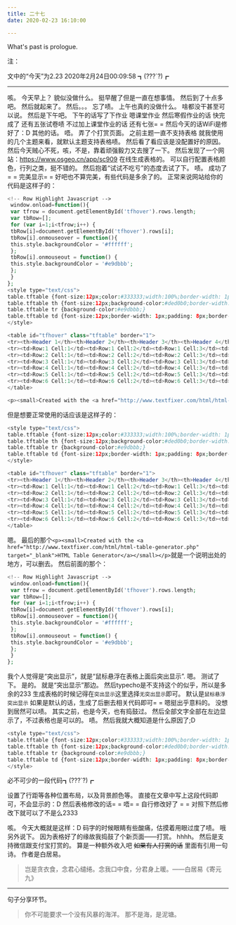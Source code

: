 ```yaml
---
title: 二十七
date: 2020-02-23 16:10:00

---
```

What's past is prologue.

<!--more-->注：
文中的“今天”为2.23
2020年2月24日00:09:58
┓(???`?)┏


----------
咳。
今天早上？
貌似没做什么。
挺早醒了但是一直在想事情。
然后到了十点多吧。
然后就起来了。
然后。。。
忘了啧。
上午也真的没做什么。
啥都没干甚至可以说。
然后是下午吧。
下午的话写了下作业
嗯课堂作业
然后寒假作业的话
快完成了
还有五张试卷啧
不过加上课堂作业的话
还有七张= =
然后今天的话WiFi是修好了：D
其他的话。
唔。
弄了个打赏页面。
之前主题一直不支持表格
就我使用的几个主题来看，就默认主题支持表格啧。
然后看了看应该是没配置好的原因。
然后今天贼心不死，咳，不是，靠着顽强毅力又去搜了一下。
然后发现了一个网站：https://www.osgeo.cn/app/sc909
在线生成表格的。
可以自行配置表格颜色，行列之类，挺不错的。
然后抱着“试试不吃亏”的态度去试了下。
啧。
成功了= =
完美显示= =
好吧也不算完美，有些代码是多余了的。
正常来说网站给你的代码是这样子的：
```php
<!-- Row Highlight Javascript -->
 window.onload=function(){
 var tfrow = document.getElementById('tfhover').rows.length;
 var tbRow=[];
 for (var i=1;i<tfrow;i++) {
 tbRow[i]=document.getElementById('tfhover').rows[i];
 tbRow[i].onmouseover = function(){
 this.style.backgroundColor = '#ffffff';
 };
 tbRow[i].onmouseout = function() {
 this.style.backgroundColor = '#e9dbbb';
 };
 }
};
<style type="text/css">
table.tftable {font-size:12px;color:#333333;width:100%;border-width: 1px;border-color: #bcaf91;border-collapse: collapse;}
table.tftable th {font-size:12px;background-color:#ded0b0;border-width: 1px;padding: 8px;border-style: solid;border-color: #bcaf91;text-align:left;}
table.tftable tr {background-color:#e9dbbb;}
table.tftable td {font-size:12px;border-width: 1px;padding: 8px;border-style: solid;border-color: #bcaf91;}
</style>

<table id="tfhover" class="tftable" border="1">
<tr><th>Header 1</th><th>Header 2</th><th>Header 3</th><th>Header 4</th><th>Header 5</th></tr>
<tr><td>Row:1 Cell:1</td><td>Row:1 Cell:2</td><td>Row:1 Cell:3</td><td>Row:1 Cell:4</td><td>Row:1 Cell:5</td></tr>
<tr><td>Row:2 Cell:1</td><td>Row:2 Cell:2</td><td>Row:2 Cell:3</td><td>Row:2 Cell:4</td><td>Row:2 Cell:5</td></tr>
<tr><td>Row:3 Cell:1</td><td>Row:3 Cell:2</td><td>Row:3 Cell:3</td><td>Row:3 Cell:4</td><td>Row:3 Cell:5</td></tr>
<tr><td>Row:4 Cell:1</td><td>Row:4 Cell:2</td><td>Row:4 Cell:3</td><td>Row:4 Cell:4</td><td>Row:4 Cell:5</td></tr>
<tr><td>Row:5 Cell:1</td><td>Row:5 Cell:2</td><td>Row:5 Cell:3</td><td>Row:5 Cell:4</td><td>Row:5 Cell:5</td></tr>
<tr><td>Row:6 Cell:1</td><td>Row:6 Cell:2</td><td>Row:6 Cell:3</td><td>Row:6 Cell:4</td><td>Row:6 Cell:5</td></tr>
</table>

<p><small>Created with the <a href="http://www.textfixer.com/html/html-table-generator.php" target="_blank">HTML Table Generator</a></small></p>
```

但是想要正常使用的话应该是这样子的：
```php
<style type="text/css">
table.tftable {font-size:12px;color:#333333;width:100%;border-width: 1px;border-color: #bcaf91;border-collapse: collapse;}
table.tftable th {font-size:12px;background-color:#ded0b0;border-width: 1px;padding: 8px;border-style: solid;border-color: #bcaf91;text-align:left;}
table.tftable tr {background-color:#e9dbbb;}
table.tftable td {font-size:12px;border-width: 1px;padding: 8px;border-style: solid;border-color: #bcaf91;}
</style>

<table id="tfhover" class="tftable" border="1">
<tr><th>Header 1</th><th>Header 2</th><th>Header 3</th><th>Header 4</th><th>Header 5</th></tr>
<tr><td>Row:1 Cell:1</td><td>Row:1 Cell:2</td><td>Row:1 Cell:3</td><td>Row:1 Cell:4</td><td>Row:1 Cell:5</td></tr>
<tr><td>Row:2 Cell:1</td><td>Row:2 Cell:2</td><td>Row:2 Cell:3</td><td>Row:2 Cell:4</td><td>Row:2 Cell:5</td></tr>
<tr><td>Row:3 Cell:1</td><td>Row:3 Cell:2</td><td>Row:3 Cell:3</td><td>Row:3 Cell:4</td><td>Row:3 Cell:5</td></tr>
<tr><td>Row:4 Cell:1</td><td>Row:4 Cell:2</td><td>Row:4 Cell:3</td><td>Row:4 Cell:4</td><td>Row:4 Cell:5</td></tr>
<tr><td>Row:5 Cell:1</td><td>Row:5 Cell:2</td><td>Row:5 Cell:3</td><td>Row:5 Cell:4</td><td>Row:5 Cell:5</td></tr>
<tr><td>Row:6 Cell:1</td><td>Row:6 Cell:2</td><td>Row:6 Cell:3</td><td>Row:6 Cell:4</td><td>Row:6 Cell:5</td></tr>
</table>

```

嗯。
最后的那个`<p><small>Created with the <a href="http://www.textfixer.com/html/html-table-generator.php" target="_blank">HTML Table Generator</a></small></p>`就是一个说明出处的地方，可以删去。
然后前面的那个：
```php
<!-- Row Highlight Javascript -->
 window.onload=function(){
 var tfrow = document.getElementById('tfhover').rows.length;
 var tbRow=[];
 for (var i=1;i<tfrow;i++) {
 tbRow[i]=document.getElementById('tfhover').rows[i];
 tbRow[i].onmouseover = function(){
 this.style.backgroundColor = '#ffffff';
 };
 tbRow[i].onmouseout = function() {
 this.style.backgroundColor = '#e9dbbb';
 };
 }
};
```
我个人觉得是“突出显示”，就是“鼠标悬浮在表格上面后突出显示”.
嗯。
测试了下。
是的。
就是“突出显示”那边。
然后typecho是不支持这个的似乎，所以是多余的233
生成表格的时候记得在`突出显示`这里选择`无突出显示`即可。
默认是`鼠标悬浮突出显示`
如果是默认的话，生成了后删去相关代码即可= =
嗯挺出乎意料的。
没想到居然可以啧。
其实之前，也是今天，也有捣鼓过。
然后全部文字全部在左边显示了，不过表格也是可以的。
啧。
然后我就大概知道是什么原因了;D
```php
<style type="text/css">
table.tftable {font-size:12px;color:#333333;width:100%;border-width: 1px;border-color: #bcaf91;border-collapse: collapse;}
table.tftable th {font-size:12px;background-color:#ded0b0;border-width: 1px;padding: 8px;border-style: solid;border-color: #bcaf91;text-align:left;}
table.tftable tr {background-color:#e9dbbb;}
table.tftable td {font-size:12px;border-width: 1px;padding: 8px;border-style: solid;border-color: #bcaf91;}
</style>
```
必不可少的一段代码┓(???`?)┏

设置了行距等各种位置布局，以及背景颜色等。
直接在文章中写上这段代码即可，不会显示的：D
然后表格修改的话= =
唔= =
自行修改好了 = =
对照下然后修改下就可以了不是么2333

咳。
今天大概就是这样：D
码字的时候眼睛有些酸痛，估摸着用眼过度了啧。
哦另外说下。
因为表格好了的缘故我捣鼓了个新页面——打赏。
hhhh。
然后是支持微信跟支付宝打赏的。
算是一种额外收入吧
~~如果有人打赏的话~~
里面有引用一句诗。
作者是白居易。

> 岂是贪衣食，念君心缱绻。念我口中食，分君身上暖。——白居易《寄元九》

----------
句子分享环节。

> 你不可能要求一个没有风暴的海洋。
> 那不是海，是泥塘。

